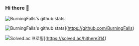 ### Hi there 👋

<!--
**BurningFalls/BurningFalls** is a ✨ _special_ ✨ repository because its `README.md` (this file) appears on your GitHub profile.

Here are some ideas to get you started:

- 🔭 I’m currently working on ...
- 🌱 I’m currently learning ...
- 👯 I’m looking to collaborate on ...
- 🤔 I’m looking for help with ...
- 💬 Ask me about ...
- 📫 How to reach me: ...
- 😄 Pronouns: ...
- ⚡ Fun fact: ...
-->

![BurningFalls's github stats](https://github-readme-stats.vercel.app/api?username=BurningFalls&show_icons=true&theme=buefy)

![BurningFalls's github stats](https://github-readme-stats.vercel.app/api/top-langs/?username=BurningFalls&show_icons=true&hide_border=true&title_color=004386&icon_color=004386&layout=compact)](https://github.com/BurningFalls)

![Solved.ac 프로필](http://mazassumnida.wtf/api/v2/generate_badge?boj=hithere314)](https://solved.ac/hithere314)
